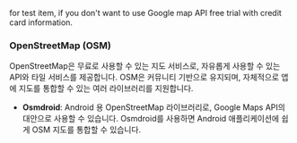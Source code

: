 for test item, if you don't want to use Google map API free trial with credit card information.


### OpenStreetMap (OSM)

OpenStreetMap은 무료로 사용할 수 있는 지도 서비스로, 자유롭게 사용할 수 있는 API와 타일 서비스를 제공합니다. OSM은 커뮤니티 기반으로 유지되며, 자체적으로 앱에 지도를 통합할 수 있는 여러 라이브러리를 지원합니다.

- **Osmdroid**: Android 용 OpenStreetMap 라이브러리로, Google Maps API의 대안으로 사용할 수 있습니다. Osmdroid를 사용하면 Android 애플리케이션에 쉽게 OSM 지도를 통합할 수 있습니다.
